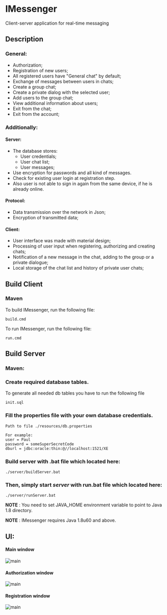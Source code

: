 # IMessenger
Client-server application for real-time messaging

## Description

### General:
  *	Authorization;
  *	Registration of new users;
  *	All registered users have "General chat" by default;
  *	Exchange of messages between users in chats;
  *	Create a group chat;
  *	Create a private dialog with the selected user;
  *	Add users to the group chat;
  * View additional information about users;
  *	Exit from the chat;
  * Exit from the account;

### Additionally:
#### Server:
  * The database stores:
      * User credentials;
      * User chat list;
      * User messages; 
  * Use encryption for passwords and all kind of messages.
  * Check for existing user login at registration step.
  * Also user is not able to sign in again from the same device, if he is already online.
  
#### Protocol:
  *	Data transmission over the network in Json;
  *	Encryption of transmitted data;

#### Client:
  *	User interface was made with material design;
  *	Processing of user input when registering, authorizing and creating chats;
  *	Notification of a new message in the chat, adding to the group or a private dialogue;
  *	Local storage of the chat list and history of private user chats;
  
## Build Client
  ### Maven
  To build IMessenger, run the following file:
  
    build.cmd
    
  To run IMessenger, run the following file:
  
    run.cmd
    
## Build Server
   ### Maven:
   ### Create required database tables.
   To generate all needed db tables you have to run the following file
   
    init.sql
   ### Fill the properties file with your own database credentials.
    Path to file ./resources/db.properties
    
    For example:
    user = Paul
    password = someSuperSecretCode
    dburl = jdbc:oracle:thin:@//localhost:1521/XE
  ### Build server with .bat file which located here:
    ./server/buildServer.bat
  ### Then, simply start <i>server</i> with run.bat file which located here:
    ./server/runServer.bat
   **NOTE** : You need to set JAVA_HOME environment variable to point to Java 1.8 directory.
    
   **NOTE** : IMessenger requires Java 1.8u60 and above.
## UI:
#### Main window

![main](https://github.com/YuraLampak/IMessenger/blob/master/client/src/main/resources/icons/preview/Main.PNG)

#### Authorization window

![main](https://github.com/YuraLampak/IMessenger/blob/master/client/src/main/resources/icons/preview/authorization.jpg)

#### Registration window

![main](https://github.com/YuraLampak/IMessenger/blob/master/client/src/main/resources/icons/preview/registration.jpg)
